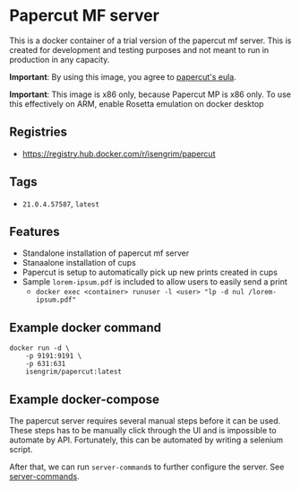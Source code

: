 # Papercut MF server

This is a docker container of a trial version of the papercut mf server. This is created for development and
testing purposes and not meant to run in production in any capacity.

**Important**: By using this image, you agree to [papercut's eula](https://www.papercut.com/help/manuals/ng-mf/common/license/).

**Important**: This image is x86 only, because Papercut MP is x86 only. To use this effectively on ARM, enable 
Rosetta emulation on docker desktop

## Registries

* https://registry.hub.docker.com/r/isengrim/papercut

## Tags

* `21.0.4.57587`, `latest`

## Features

* Standalone installation of papercut mf server
* Stanaalone installation of cups
* Papercut is setup to automatically pick up new prints created in cups
* Sample `lorem-ipsum.pdf` is included to allow users to easily send a print
    - `docker exec <container> runuser -l <user> "lp -d nul /lorem-ipsum.pdf"`

## Example docker command

```
docker run -d \
    -p 9191:9191 \
    -p 631:631
    isengrim/papercut:latest
```

## Example docker-compose

The papercut server requires several manual steps before it can be used. These steps has to be manually
click through the UI and is impossible to automate by API. Fortunately, this can be automated by writing a 
selenium script.

After that, we can run `server-command`s to further configure the server. See [server-commands](https://www.papercut.com/help/manuals/ng-mf/common/tools-server-command/).